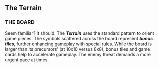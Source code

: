 ## The Terrain

### THE BOARD

Seem familiar? It should. The **_Terrain_** uses the standard pattern to orient game pieces. The symbols scattered across the board represent **_bonus tiles_**, further enhancing gameplay with special rules. While the board is larger than its precursors' (at 10x10 versus 8x8), bonus tiles and game cards help to accelerate gameplay. The enemy threat demands a more urgent pace at times.
